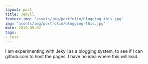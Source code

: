 ```yaml
---
layout: post
title: Jekyll
feature-img: "assets/img/portfolio/blogging-this.jpg"
img: "assets/img/portfolio/blogging-this.jpg"
date: 2019-09-07
tags:
- test
---
```


I am experimenting with Jekyll as a blogging system, to see if I can 
github.com to host the pages. I have no idea where this will lead.
